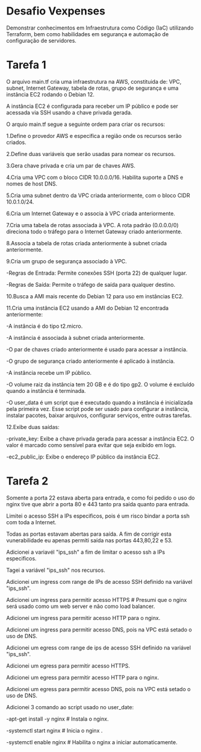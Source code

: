 # Desafio Vexpenses
Demonstrar conhecimentos em Infraestrutura como Código (IaC) utilizando Terraform, bem como habilidades em segurança e automação de configuração de servidores.

# Tarefa 1

O arquivo main.tf cria uma infraestrutura na AWS, constituida de: VPC, subnet, Internet Gateway, tabela de rotas, grupo de segurança e uma instância EC2 rodando o Debian 12. 

A instância EC2 é configurada para receber um IP público e pode ser acessada via SSH usando a chave privada gerada.

O arquio main.tf segue a seguinte ordem para criar os recursos:

1.Define o provedor AWS e especifica a região onde os recursos serão criados.

2.Define duas variáveis que serão usadas para nomear os recursos. 

3.Gera chave privada e cria um par de chaves AWS.

4.Cria uma VPC com o bloco CIDR 10.0.0.0/16. Habilita suporte a DNS e nomes de host DNS.

5.Cria uma subnet dentro da VPC criada anteriormente, com o bloco CIDR 10.0.1.0/24.

6.Cria um Internet Gateway e o associa à VPC criada anteriormente.
 
7.Cria uma tabela de rotas associada à VPC. A rota padrão (0.0.0.0/0) direciona todo o tráfego para o Internet Gateway criado anteriormente.

8.Associa a tabela de rotas criada anteriormente à subnet criada anteriormente.

9.Cria um grupo de segurança associado à VPC.

-Regras de Entrada: Permite conexões SSH (porta 22) de qualquer lugar.

-Regras de Saída: Permite o tráfego de saída para qualquer destino.

10.Busca a AMI mais recente do Debian 12 para uso em instâncias EC2.

11.Cria uma instância EC2 usando a AMI do Debian 12 encontrada anteriormente:

-A instância é do tipo t2.micro.

-A instância é associada à subnet criada anteriormente.

-O par de chaves criado anteriormente é usado para acessar a instância.

-O grupo de segurança criado anteriormente é aplicado à instância.

-A instância recebe um IP público.

-O volume raiz da instância tem 20 GB e é do tipo gp2. O volume é excluído quando a instância é terminada.

-O user_data é um script que é executado quando a instância é inicializada pela primeira vez. Esse script pode ser usado para configurar a instância, instalar pacotes, baixar arquivos, configurar serviços, entre outras tarefas.

12.Exibe duas saídas:

-private_key: Exibe a chave privada gerada para acessar a instância EC2. O valor é marcado como sensível para evitar que seja exibido em logs.

-ec2_public_ip: Exibe o endereço IP público da instância EC2.

# Tarefa 2

Somente a porta 22 estava aberta para entrada, e como foi pedido o uso do nginx tive que abrir a porta 80 e 443 tanto pra saída quanto para entrada.

Limitei o acesso SSH a IPs especificos, pois é um risco bindar a porta ssh com toda a Internet.

Todas as portas estavam abertas para saída. A fim de corrigir esta vunerabilidade eu apenas permiti saída nas portas 443,80,22 e 53.

Adicionei a variavél "ips_ssh" a fim de limitar o acesso ssh a IPs especificos.

Tagei a variável "ips_ssh" nos recursos.

Adicionei um ingress com range de IPs de acesso SSH definido na variável "ips_ssh".

Adicionei um ingress para permitir acesso HTTPS # Presumi que o nginx será usado como um web server e não como load balancer.

Adicionei um ingress para permitir acesso HTTP para o nginx.

Adicionei um ingress para permitir acesso DNS, pois na VPC está setado o uso de DNS.

Adicionei um egress com range de ips de acesso SSH definido na variável "ips_ssh".

Adicionei um egress para permitir acesso HTTPS.

Adicionei um egress para permitir acesso HTTP para o nginx.

Adicionei um egress para permitir acesso DNS, pois na VPC está setado o uso de DNS. 

Adicionei 3 comando ao script usado no user_date:

-apt-get install -y nginx # Instala o nginx.

-systemctl start nginx # Inicia o nginx .

-systemctl enable nginx # Habilita o nginx a iniciar automaticamente.








 
 









